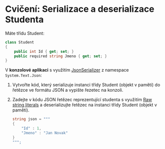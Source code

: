 # Cvičení: Serializace a deserializace Studenta

Máte třídu Student:
```csharp
class Student
{
    public int Id { get; set; }     
    public required string Jmeno { get; set; }
}
```

V **konzolové aplikaci** s využitím [JsonSerializer](https://learn.microsoft.com/en-us/dotnet/standard/serialization/system-text-json/overview) z namespace `System.Text.Json`:

1) Vytvořte kód, který serializuje instanci třídy Student (objekt v paměti) do řetězce ve formátu JSON a vypište řezetec na konzoli.
2) Zadejte v kódu JSON řetězec reprezentující studenta s využitím [Raw string literals](https://learn.microsoft.com/en-us/dotnet/csharp/programming-guide/strings/#raw-string-literals) a deserializujte řetězec na instanci třídy Student (objekt v paměti).

   ```csharp
   string json = """
   {
       "Id" : 1,
       "Jmeno" : "Jan Novak"
   }
   """;
   ```
